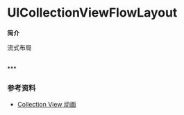 # UICollectionViewFlowLayout

**简介**

流式布局

<br>
***
<br>

### 参考资料

* [Collection View 动画](http://www.objccn.io/issue-12-5/)

